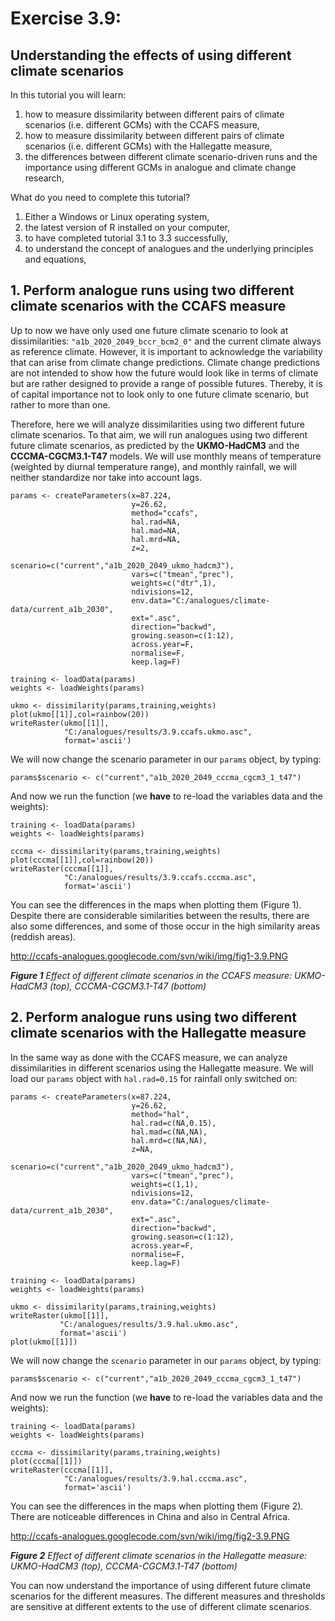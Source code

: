 # Exercise 3.9: #
## Understanding the effects of using different climate scenarios ##

In this tutorial you will learn:
  1. how to measure dissimilarity between different pairs of climate scenarios (i.e. different GCMs) with the CCAFS measure,
  1. how to measure dissimilarity between different pairs of climate scenarios (i.e. different GCMs) with the Hallegatte measure,
  1. the differences between different climate scenario-driven runs and the importance using different GCMs in analogue and climate change research,

What do you need to complete this tutorial?
  1. Either a Windows or Linux operating system,
  1. the latest version of R installed on your computer,
  1. to have completed tutorial 3.1 to 3.3 successfully,
  1. to understand the concept of analogues and the underlying principles and equations,


## 1. Perform analogue runs using two different climate scenarios with the CCAFS measure ##

Up to now we have only used one future climate scenario to look at dissimilarities: `"a1b_2020_2049_bccr_bcm2_0"` and the current climate always as reference climate. However, it is important to acknowledge the variability that can arise from climate change predictions. Climate change predictions are not intended to show how the future would look like in terms of climate but are rather designed to provide a range of possible futures. Thereby, it is of capital importance not to look only to one future climate scenario, but rather to more than one.

Therefore, here we will analyze dissimilarities using two different future climate scenarios. To that aim, we will run analogues using two different future climate scenarios, as predicted by the **UKMO-HadCM3** and the **CCCMA-CGCM3.1-T47** models. We will use monthly means of temperature (weighted by diurnal temperature range), and monthly rainfall, we will neither standardize nor take into account lags.

```
params <- createParameters(x=87.224,
                           y=26.62,
                           method="ccafs",
                           hal.rad=NA,
                           hal.mad=NA,
                           hal.mrd=NA,
                           z=2,
                           scenario=c("current","a1b_2020_2049_ukmo_hadcm3"),
                           vars=c("tmean","prec"),
                           weights=c("dtr",1),
                           ndivisions=12,
                           env.data="C:/analogues/climate-data/current_a1b_2030",
                           ext=".asc",
                           direction="backwd",
                           growing.season=c(1:12),
                           across.year=F,
                           normalise=F,
                           keep.lag=F)

training <- loadData(params)
weights <- loadWeights(params)

ukmo <- dissimilarity(params,training,weights)
plot(ukmo[[1]],col=rainbow(20))
writeRaster(ukmo[[1]],
            "C:/analogues/results/3.9.ccafs.ukmo.asc",
            format='ascii')
```

We will now change the scenario parameter in our `params` object, by typing:

```
params$scenario <- c("current","a1b_2020_2049_cccma_cgcm3_1_t47")
```

And now we run the function (we **have** to re-load the variables data and the weights):

```
training <- loadData(params)
weights <- loadWeights(params)

cccma <- dissimilarity(params,training,weights)
plot(cccma[[1]],col=rainbow(20))
writeRaster(cccma[[1]],
            "C:/analogues/results/3.9.ccafs.cccma.asc",
            format='ascii')
```

You can see the differences in the maps when plotting them (Figure 1). Despite there are considerable similarities between the results, there are also some differences, and some of those occur in the high similarity areas (reddish areas).

http://ccafs-analogues.googlecode.com/svn/wiki/img/fig1-3.9.PNG

_**Figure 1** Effect of different climate scenarios in the CCAFS measure: UKMO-HadCM3 (top), CCCMA-CGCM3.1-T47 (bottom)_

## 2. Perform analogue runs using two different climate scenarios with the Hallegatte measure ##

In the same way as done with the CCAFS measure, we can analyze dissimilarities in different scenarios using the Hallegatte measure. We will load our `params` object with `hal.rad=0.15` for rainfall only switched on:

```
params <- createParameters(x=87.224,
                           y=26.62,
                           method="hal",
                           hal.rad=c(NA,0.15),
                           hal.mad=c(NA,NA),
                           hal.mrd=c(NA,NA),
                           z=NA,
                           scenario=c("current","a1b_2020_2049_ukmo_hadcm3"),
                           vars=c("tmean","prec"),
                           weights=c(1,1),
                           ndivisions=12,
                           env.data="C:/analogues/climate-data/current_a1b_2030",
                           ext=".asc",
                           direction="backwd",
                           growing.season=c(1:12),
                           across.year=F,
                           normalise=F,
                           keep.lag=F)

training <- loadData(params)
weights <- loadWeights(params)

ukmo <- dissimilarity(params,training,weights)
writeRaster(ukmo[[1]],
           "C:/analogues/results/3.9.hal.ukmo.asc",
           format='ascii')
plot(ukmo[[1]])
```

We will now change the `scenario` parameter in our `params` object, by typing:

```
params$scenario <- c("current","a1b_2020_2049_cccma_cgcm3_1_t47")
```

And now we run the function (we **have** to re-load the variables data and the weights):

```
training <- loadData(params)
weights <- loadWeights(params)

cccma <- dissimilarity(params,training,weights)
plot(cccma[[1]])
writeRaster(cccma[[1]],
            "C:/analogues/results/3.9.hal.cccma.asc",
            format='ascii')
```

You can see the differences in the maps when plotting them (Figure 2). There are noticeable differences in China and also in Central Africa.

http://ccafs-analogues.googlecode.com/svn/wiki/img/fig2-3.9.PNG

_**Figure 2** Effect of different climate scenarios in the Hallegatte measure: UKMO-HadCM3 (top), CCCMA-CGCM3.1-T47 (bottom)_

You can now understand the importance of using different future climate scenarios for the different measures. The different measures and thresholds are sensitive at different extents to the use of different climate scenarios.